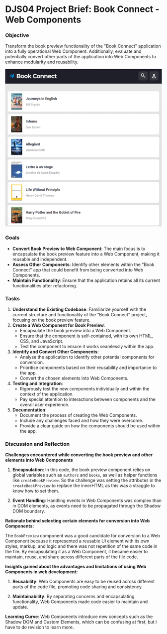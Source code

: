 # DJS04 Project Brief: Book Connect - Web Components

### Objective
Transform the book preview functionality of the "Book Connect" application into a fully operational Web Component. Additionally, evaluate and potentially convert other parts of the application into Web Components to enhance modularity and reusability.

![alt text](image.png)


### Goals
- **Convert Book Preview to Web Component**: The main focus is to encapsulate the book preview feature into a Web Component, making it reusable and independent.
- **Assess Other Components**: Identify other elements within the "Book Connect" app that could benefit from being converted into Web Components.
- **Maintain Functionality**: Ensure that the application retains all its current functionalities after refactoring.

### Tasks
1. **Understand the Existing Codebase**: Familiarize yourself with the current structure and functionality of the "Book Connect" project, focusing on the book preview feature.
2. **Create a Web Component for Book Preview**:
   - Encapsulate the book preview into a Web Component.
   - Ensure that the component is self-contained, with its own HTML, CSS, and JavaScript.
   - Test the component to ensure it works seamlessly within the app.
3. **Identify and Convert Other Components**:
   - Analyse the application to identify other potential components for conversion.
   - Prioritise components based on their reusability and importance to the app.
   - Convert the chosen elements into Web Components.
4. **Testing and Integration**:
   - Rigorously test the new components individually and within the context of the application.
   - Pay special attention to interactions between components and the overall user experience.
5. **Documentation**:
   - Document the process of creating the Web Components.
   - Include any challenges faced and how they were overcome.
   - Provide a clear guide on how the components should be used within the app.

### Discussion and Reflection

**Challenges encountered while converting the book preview and other elements into Web Components**

1.  **Encapsulation**: In this code, the book preview component relies on global variables such as `authors` and `books`, as well as helper functions like `createBookPreview`. So the challenge was setting the attributes in the `createBookPreview` to replace the innerHTML as this was a straggle to know how to set them.

2. **Event Handling**: Handling events in Web Components was complex than in DOM elements, as events need to be propagated through the Shadow DOM boundary.

**Rationale behind selecting certain elements for conversion into Web Components:**

The `BookPreview` component was a good candidate for conversion to a Web Component because it represented a reusable UI element with its own styles, markup, and logic and there was not repetition of the same code in the file. By encapsulating it as a Web Component, it became easier to maintain, reuse, and share across different parts of the file code.

**Insights gained about the advantages and limitations of using Web Components in web development:**

1. **Reusability**: Web Components are easy to be reused across different parts of the code file, promoting code sharing and consistency.

2. **Maintainability**: By separating concerns and encapsulating functionality, Web Components made code easier to maintain and update.

**Learning Curve**: Web Components introduce new concepts such as the Shadow DOM and Custom Elements, which can be confusing  at first, but i have to do revision to learn more.